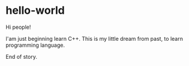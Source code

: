 # hello-world


Hi people!

I'am just beginning learn C++.
This is my little dream from past, to learn programming language.

End of story.

